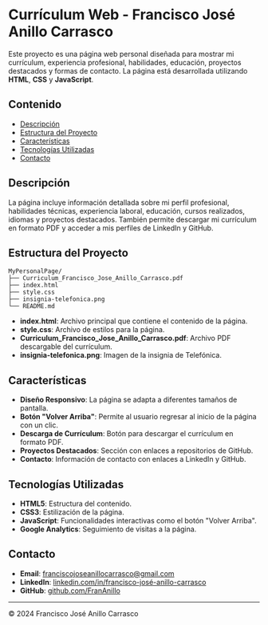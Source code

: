 # Currículum Web - Francisco José Anillo Carrasco

Este proyecto es una página web personal diseñada para mostrar mi currículum, experiencia profesional, habilidades, educación, proyectos destacados y formas de contacto. La página está desarrollada utilizando **HTML**, **CSS** y **JavaScript**.

## Contenido

- [Descripción](#descripción)
- [Estructura del Proyecto](#estructura-del-proyecto)
- [Características](#características)
- [Tecnologías Utilizadas](#tecnologías-utilizadas)
- [Contacto](#contacto)

## Descripción

La página incluye información detallada sobre mi perfil profesional, habilidades técnicas, experiencia laboral, educación, cursos realizados, idiomas y proyectos destacados. También permite descargar mi currículum en formato PDF y acceder a mis perfiles de LinkedIn y GitHub.

## Estructura del Proyecto

```
MyPersonalPage/
├── Curriculum_Francisco_Jose_Anillo_Carrasco.pdf
├── index.html
├── style.css
├── insignia-telefonica.png
└── README.md
```

- **index.html**: Archivo principal que contiene el contenido de la página.
- **style.css**: Archivo de estilos para la página.
- **Curriculum_Francisco_Jose_Anillo_Carrasco.pdf**: Archivo PDF descargable del currículum.
- **insignia-telefonica.png**: Imagen de la insignia de Telefónica.

## Características

- **Diseño Responsivo**: La página se adapta a diferentes tamaños de pantalla.
- **Botón "Volver Arriba"**: Permite al usuario regresar al inicio de la página con un clic.
- **Descarga de Currículum**: Botón para descargar el currículum en formato PDF.
- **Proyectos Destacados**: Sección con enlaces a repositorios de GitHub.
- **Contacto**: Información de contacto con enlaces a LinkedIn y GitHub.

## Tecnologías Utilizadas

- **HTML5**: Estructura del contenido.
- **CSS3**: Estilización de la página.
- **JavaScript**: Funcionalidades interactivas como el botón "Volver Arriba".
- **Google Analytics**: Seguimiento de visitas a la página.

## Contacto

- **Email**: [franciscojoseanillocarrasco@gmail.com](mailto:franciscojoseanillocarrasco@gmail.com)
- **LinkedIn**: [linkedin.com/in/francisco-josé-anillo-carrasco](https://www.linkedin.com/in/francisco-jos%C3%A9-anillo-carrasco-805744200/)
- **GitHub**: [github.com/FranAnillo](https://github.com/FranAnillo)

---

© 2024 Francisco José Anillo Carrasco
```